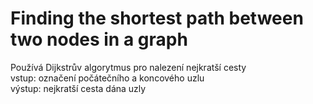 # Finding the shortest path between two nodes in a graph

Používá Dijkstrův algorytmus pro nalezení nejkratší cesty  
vstup: označení počátečního a koncového uzlu  
výstup: nejkratší cesta dána uzly  
